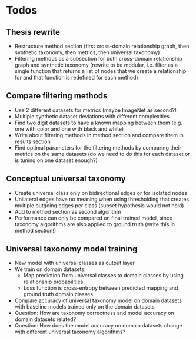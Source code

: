 # Todos

## Thesis rewrite

- Restructure method section (first cross-domain relationship graph, then synthetic taxonomy, then metrics, then universal taxonomy)
- Filtering methods as a subsection for both cross-domain relationship graph and synthetic taxonomy (rewrite to be modular, i.e. filter as a single function that returns a list of nodes that we create a relationship for and that function is redefined for each method)

## Compare filtering methods

- Use 2 different datasets for metrics (maybe ImageNet as second?)
- Multiple synthetic dataset deviations with different complexities
- Find two digit datasets to have a known mapping between them (e.g. one with color and one with black and white)
- Write about filtering methods in method section and compare them in results section
- Find optimal parameters for the filtering methods by comparing their metrics on the same datasets (do we need to do this for each dataset or is tuning on one dataset enough?)

## Conceptual universal taxonomy

- Create universal class only on bidirectional edges or for isolated nodes
- Unilateral edges have no meaning when using thresholding that creates multiple outgoing edges per class (subset hypothesis would not hold)
- Add to method section as second algorithm
- Performance can only be compared on final trained model, since taxonomy algorithms are also applied to ground truth (write this in method section!)

## Universal taxonomy model training

- New model with universal classes as output layer
- We train on domain datasets:
  - Map prediction from universal classes to domain classes by using relationship probabilities
  - Loss function is cross-entropy between predicted mapping and ground truth domain classes
- Compare accuracy of universal taxonomy model on domain datasets with baseline models trained only on the domain datasets
- Question: How are taxonomy correctness and model accuracy on domain datasets related?
- Question: How does the model accuracy on domain datasets change with different universal taxonomy algorithms?
